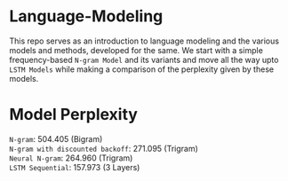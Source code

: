 # Language-Modeling
This repo serves as an introduction to language modeling and the various models and methods, developed for the same. 
We start with a simple frequency-based `N-gram Model` and its variants and move all the way upto `LSTM Models` while making a comparison
of the perplexity given by these models.

# Model Perplexity
`N-gram`: 504.405 (Bigram)<br>
`N-gram with discounted backoff`: 271.095 (Trigram)<br>
`Neural N-gram`: 264.960 (Trigram)<br>
`LSTM Sequential`: 157.973 (3 Layers)<br>
